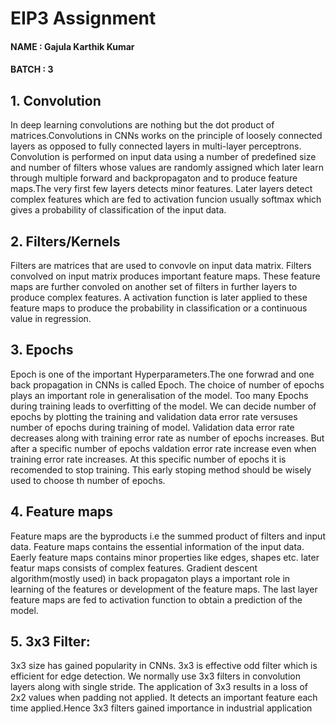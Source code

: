 # EIP3 Assignment
#### NAME : Gajula Karthik Kumar
#### BATCH : 3
## 1. Convolution

In deep learning convolutions are nothing but the dot product of matrices.Convolutions in CNNs works on the principle of loosely connected layers as opposed to fully connected layers in multi-layer perceptrons. Convolution is performed on input data using a number of predefined size and number of filters whose values are randomly assigned which later learn through multiple  forward and backpropagaton and  to produce feature maps.The very first few layers detects minor features. Later layers detect complex features which are fed to activation funcion usually softmax which gives a probability of classification of the input data.

## 2. Filters/Kernels
Filters are matrices that are used to convovle on input data matrix. Filters convolved on input matrix produces important feature maps. These feature maps are further convoled on another set of filters in further layers to produce complex features. A activation function is later applied to these feature maps to produce the probability in classification or a continuous value in regression.

## 3. Epochs
Epoch is one  of the important Hyperparameters.The one forwrad and one back propagation in CNNs is called Epoch. The choice of number of epochs plays an important role in generalisation of the model. Too many Epochs during training leads to overfitting of the model. We can decide number of epochs by plotting the  training and validation data error rate versuses number of epochs during training of model. Validation data error rate decreases along with training error rate as number of epochs increases. But after a specific number of epochs valdation error rate increase even when training error rate increases. At this specific number of epochs it is recomended to stop training. This early stoping method should be wisely used to choose th number of epochs.

## 4. Feature maps

Feature maps are the byproducts i.e the summed product of filters and input data. Feature maps contains the essential information of the input data. Eaerly feature maps contains minor properties like edges, shapes etc. later featur maps consists of complex features. Gradient descent algorithm(mostly used) in back propagaton plays a important role in learning of the features or development of the feature maps. The last layer feature maps are fed to activation function to obtain a prediction of the model.

## 5. 3x3 Filter:

3x3 size has gained popularity in CNNs. 3x3 is  effective odd filter which is efficient for edge detection. We normally use 3x3 filters in convolution layers along with single stride. The application of 3x3 results in a loss of 2x2 values when padding not applied. It detects an important feature each time applied.Hence 3x3 filters gained importance in industrial application
